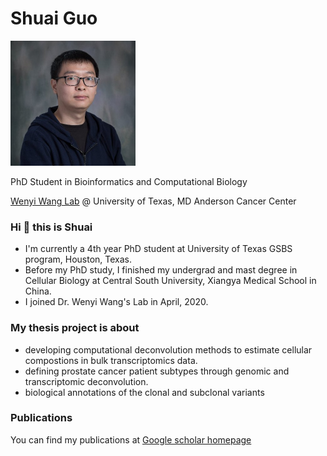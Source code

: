 # Shuai Guo

<img width="200" alt="profile" src="img/profiles.jpg">

PhD Student in Bioinformatics and Computational Biology

[Wenyi Wang Lab](https://odin.mdacc.tmc.edu/~wwang7/) @ University of Texas, MD Anderson Cancer Center

### Hi 👋 this is Shuai
- I'm currently a 4th year PhD student at University of Texas GSBS program, Houston, Texas.
- Before my PhD study, I finished my undergrad and mast degree in Cellular Biology at Central South University, Xiangya Medical School in China.
- I joined Dr. Wenyi Wang's Lab in April, 2020.

### My thesis project is about
- developing computational deconvolution methods to estimate cellular compostions in bulk transcriptomics data.
- defining prostate cancer patient subtypes through genomic and transcriptomic deconvolution.
- biological annotations of the clonal and subclonal variants

### Publications
You can find my publications at [Google scholar homepage](https://scholar.google.com/citations?user=xxGTF8cAAAAJ&hl=en)
